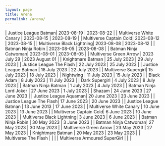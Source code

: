 ```yaml
---
layout: page
title: Arena
permalink: /arena/
---
```


| Justice League Batman| 2023-08-19 | 2023-08-22 |
| Multiverse White Canary | 2023-08-15 | 2023-08-19 |
| Multiverse Captain Cold| 2023-08-12 | 2023-08-15 |
| Multiverse Black Lightning| 2023-08-08 | 2023-08-12 |
| Batman Ninja Robin | 2023-08-05 | 2023-08-08 |
| Batman Ninja Catwoman| 2023-08-01 | 2023-08-05 |
| Multiverse Green Arrow | 2023 July 29 | 2023 August 01 |
| Knightmare Batman | 25 July 2023 | 29 July 2023 |
| Justice League The Flash | 22 July 2023 | 25 July 2023 |
| Justice League Batman | 18 July 2023 | 22 July 2023 |
| Multiverse Supergirl| 15 July 2023 | 18 July 2023 |
| Nightwing | 11 July 2023 | 15 July 2023 |
| Black Adam | 8 July 2023 | 11 July 2023 |
| Dark Supergirl | 4 July 2023 | 8 July 2023 |
| Batman Ninja Batman | 1 July 2023 | 4 July 2023 |
| Batman Ninja Lord Joker | 27 June 2023 | 1 July 2023 |
| Shazam | 24 June 2023 | 27 June 2023 |
| Justice League Aquaman| 20 June 2023 | 23 June 2023 |
| Justice League The Flash| 17 June 2023 | 20 June 2023 |
| Justice League Batman | 13 June 2013 | 17 June 2023 |
| Multiverse White Canary | 10 June 2023 | 13 June 2023 |
| Multiverse Captain Cold| 6 June 2023 | 10 June 2023 |
| Multiverse Black Lightning| 3 June 2023 | 6 June 2023 |
| Batman Ninja Robin | 30 May 2023 | 3 June 2023 |
| Batman Ninja Catwoman| 27 May 2023 | 30 May 2023 |
| Multiverse Green Arrow | 23 May 2023 | 27 May 2023 |
| Knightmare Batman | 20 May 2023 | 23 May 2023 |
| Multiverse The Flash | | |
| Multiverse Armoured SuperGirl | | |
